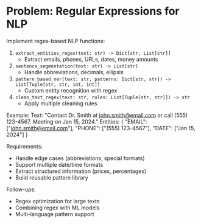 # Problem: Regular Expressions for NLP

Implement regex-based NLP functions:
1. `extract_entities_regex(text: str) -> Dict[str, List[str]]`
   - Extract emails, phones, URLs, dates, money amounts
2. `sentence_segmentation(text: str) -> List[str]`
   - Handle abbreviations, decimals, ellipsis
3. `pattern_based_ner(text: str, patterns: Dict[str, str]) -> List[Tuple[str, str, int, int]]`
   - Custom entity recognition with regex
4. `clean_text_regex(text: str, rules: List[Tuple[str, str]]) -> str`
   - Apply multiple cleaning rules

Example:
Text: "Contact Dr. Smith at john.smith@email.com or call (555) 123-4567. Meeting on Jan 15, 2024."
Entities: {
    "EMAIL": ["john.smith@email.com"],
    "PHONE": ["(555) 123-4567"],
    "DATE": ["Jan 15, 2024"]
}

Requirements:
- Handle edge cases (abbreviations, special formats)
- Support multiple date/time formats
- Extract structured information (prices, percentages)
- Build reusable pattern library

Follow-ups:
- Regex optimization for large texts
- Combining regex with ML models
- Multi-language pattern support
